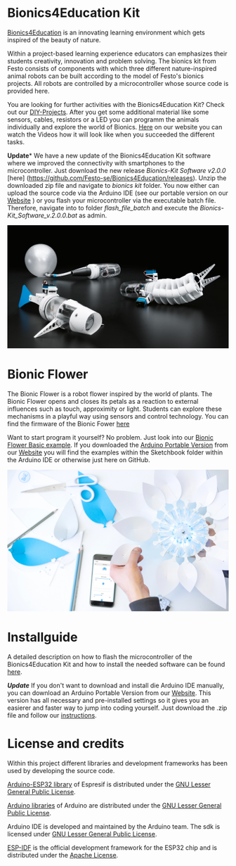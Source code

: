 # Bionics4Education Kit

[Bionics4Education](https://www.bionics4education.com/web/lang/de/1_education.html) is an innovating learning environment which gets inspired of the beauty of nature.

Within a project-based learning experience educators can emphasizes their students creativity, innovation and problem solving.
The bionics kit from Festo consists of components with which three different nature-inspired animal robots can be built according to the model of Festo's bionics projects. All robots are controlled by a microcontroller whose source code is provided here.

You are looking for further activities with the Bionics4Education Kit? Check out our [DIY-Projects](https://github.com/Festo-se/Bionics4Education/tree/master/bionic_kit/DIY_Projects). After you get some additional material like some sensors, cables, resistors or a LED you can programm the animals individually and explore the world of Bionics.  [Here](https://www.bionics4education.com/startseite/stem/diy-projects) on our website you can watch the Videos how it will look like when you succeeded  the different tasks.

**Update*** We have a new update of the Bionics4Education Kit software where we improved the connectivity with smartphones to the microcontroller. Just download the new release *Bionics-Kit Software v2.0.0*  [here] (https://github.com/Festo-se/Bionics4Education/releases). Unzip the downloaded zip file and navigate to *bionics kit* folder. You now either can upload the source code via the Arduino IDE (see our portable version on our [Website](https://www.bionics4education.com/home/support?lang=de=) ) or you flash your microcontroller via the executable batch file. Therefore, navigate into to folder *flash_file_batch* and execute the *Bionics-Kit_Software_v.2.0.0.bat* as admin.

![b4e_kit](/img/b4e_composing.JPG)


# Bionic Flower
The Bionic Flower is a robot flower inspired by the world of plants. The Bionic Flower opens and closes its petals as a reaction to external influences such as touch, approximity or light. Students can explore these mechanisms in a playful way using sensors and control technology. You can find the firmware of the Bionic Fower [here](https://github.com/Festo-se/Bionics4Education/tree/master/bionic_flower)

Want to start program it yourself? No problem. Just look into our [Bionic Flower Basic example](https://github.com/Festo-se/Bionics4Education/tree/master/bionic_flower/Start_Coding_yourself). If you downloaded the [Arduino Portable Version](https://github.com/Festo-se/Bionics4Education/tree/master/Arduino_Portable) from our [Website](https://www.bionics4education.com/home/support?lang=de=) you will find the examples within the Sketchbook folder within the Arduino IDE or otherwise just here on GitHub. 

![Bionic-Flower-1.jpg](/img/Bionic-Flower-1.jpg)

# Installguide

A detailed description on how to flash the microcontroller of the Bionics4Education Kit and how to install the needed software can be found [here](https://github.com/Festo-se/Bionics4EducationKit/blob/master/installguide/mainfile/install_guide.md).

***Update*** If you don't want to download and install die Arduino IDE manually, you can download an Arduino Portable Version from our [Website](https://www.bionics4education.com/home/support?lang=de=).  This version has all necessary and pre-installed settings so it gives you an easierer and faster way to jump into coding yourself. Just download the .zip file and follow our [instructions](https://github.com/Festo-se/Bionics4Education/tree/master/Arduino_Portable). 


# License and credits

Within this project different libraries and development frameworks has been used by developing the source code.

[Arduino-ESP32 library](https://github.com/espressif/arduino-esp32) of Espresif is distributed under the [GNU Lesser General Public License](https://github.com/espressif/arduino-esp32/blob/master/LICENSE.md).

[Arduino libraries](https://github.com/arduino-libraries?q=&type=&language=) of Arduino are distributed under the [GNU Lesser General Public License](https://github.com/espressif/arduino-esp32/blob/master/LICENSE.md).

Arduino IDE is developed and maintained by the Arduino team. The sdk is licensed under  [GNU Lesser General Public License](https://github.com/espressif/arduino-esp32/blob/master/LICENSE.md).

[ESP-IDF](https://github.com/espressif/esp-idf) is the official development framework for the ESP32 chip and is distributed under the [Apache License](https://github.com/espressif/esp-idf/blob/master/LICENSE).
